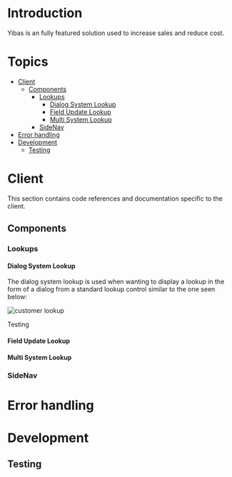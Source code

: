 # Introduction

Yibas is an fully featured solution used to increase sales and reduce cost.

# Topics

- [Client](#client)
    - [Components](#components)
        - [Lookups](#lookups)
            - [Dialog System Lookup](#dialog-system-lookup)
            - [Field Update Lookup](#field-update-lookup)
            - [Multi System Lookup](#multi-system-lookup)
        - [SideNav](#sidenav)
- [Error handling](#error-handling)
- [Development](#development)
    - [Testing](#testing)

# Client

This section contains code references and documentation specific to the client.

## Components
### Lookups
#### Dialog System Lookup

The dialog system lookup is used when wanting to display a lookup in the form of a dialog from a standard lookup control similar to the one seen below:

<img src="http://yibas.com/wp-content/uploads/customer-lookup.png" alt="customer lookup" align="center" />

Testing

#### Field Update Lookup

#### Multi System Lookup

### SideNav

# Error handling

# Development

## Testing